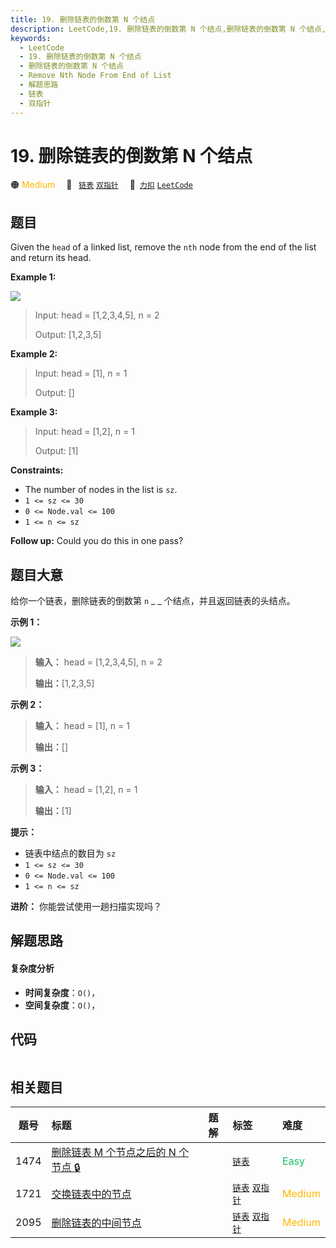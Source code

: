 ```yaml
---
title: 19. 删除链表的倒数第 N 个结点
description: LeetCode,19. 删除链表的倒数第 N 个结点,删除链表的倒数第 N 个结点,Remove Nth Node From End of List,解题思路,链表,双指针
keywords:
  - LeetCode
  - 19. 删除链表的倒数第 N 个结点
  - 删除链表的倒数第 N 个结点
  - Remove Nth Node From End of List
  - 解题思路
  - 链表
  - 双指针
---
```


# 19. 删除链表的倒数第 N 个结点

🟠 <font color=#ffb800>Medium</font>&emsp; 🔖&ensp; [`链表`](/tag/linked-list.md) [`双指针`](/tag/two-pointers.md)&emsp; 🔗&ensp;[`力扣`](https://leetcode.cn/problems/remove-nth-node-from-end-of-list) [`LeetCode`](https://leetcode.com/problems/remove-nth-node-from-end-of-list)

## 题目

Given the `head` of a linked list, remove the `nth` node from the end of the
list and return its head.



**Example 1:**

![](https://assets.leetcode.com/uploads/2020/10/03/remove_ex1.jpg)

> Input: head = [1,2,3,4,5], n = 2
> 
> Output: [1,2,3,5]

**Example 2:**

> Input: head = [1], n = 1
> 
> Output: []

**Example 3:**

> Input: head = [1,2], n = 1
> 
> Output: [1]

**Constraints:**

  * The number of nodes in the list is `sz`.
  * `1 <= sz <= 30`
  * `0 <= Node.val <= 100`
  * `1 <= n <= sz`



**Follow up:** Could you do this in one pass?


## 题目大意

给你一个链表，删除链表的倒数第 `n` _ _ 个结点，并且返回链表的头结点。



**示例 1：**

![](https://assets.leetcode.com/uploads/2020/10/03/remove_ex1.jpg)

> 
> 
> 
> 
> 
> **输入：** head = [1,2,3,4,5], n = 2
> 
> **输出：**[1,2,3,5]
> 
> 

**示例 2：**

> 
> 
> 
> 
> 
> **输入：** head = [1], n = 1
> 
> **输出：**[]
> 
> 

**示例 3：**

> 
> 
> 
> 
> 
> **输入：** head = [1,2], n = 1
> 
> **输出：**[1]
> 
> 



**提示：**

  * 链表中结点的数目为 `sz`
  * `1 <= sz <= 30`
  * `0 <= Node.val <= 100`
  * `1 <= n <= sz`



**进阶：** 你能尝试使用一趟扫描实现吗？


## 解题思路

#### 复杂度分析

- **时间复杂度**：`O()`，
- **空间复杂度**：`O()`，

## 代码

```javascript

```

## 相关题目

<!-- prettier-ignore -->
| 题号 | 标题 | 题解 | 标签 | 难度 |
| :------: | :------ | :------: | :------ | :------ |
| 1474 | [删除链表 M 个节点之后的 N 个节点 🔒](https://leetcode.com/problems/delete-n-nodes-after-m-nodes-of-a-linked-list) |  |  [`链表`](/tag/linked-list.md) | <font color=#15bd66>Easy</font> |
| 1721 | [交换链表中的节点](https://leetcode.com/problems/swapping-nodes-in-a-linked-list) |  |  [`链表`](/tag/linked-list.md) [`双指针`](/tag/two-pointers.md) | <font color=#ffb800>Medium</font> |
| 2095 | [删除链表的中间节点](https://leetcode.com/problems/delete-the-middle-node-of-a-linked-list) |  |  [`链表`](/tag/linked-list.md) [`双指针`](/tag/two-pointers.md) | <font color=#ffb800>Medium</font> |